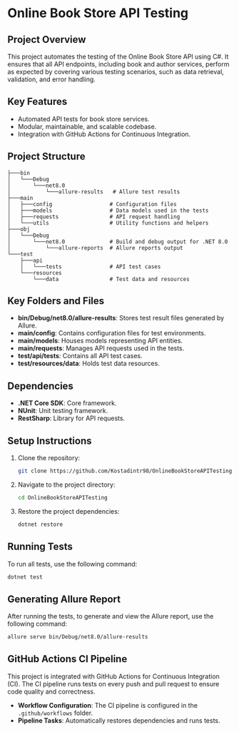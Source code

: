 
# Online Book Store API Testing

## Project Overview

This project automates the testing of the Online Book Store API using C#. It ensures that all API endpoints, including book and author services, perform as expected by covering various testing scenarios, such as data retrieval, validation, and error handling.

## Key Features

- Automated API tests for book store services.
- Modular, maintainable, and scalable codebase.
- Integration with GitHub Actions for Continuous Integration.

## Project Structure

```
├───bin
│   └───Debug
│       └───net8.0
│           └───allure-results   # Allure test results
├───main
│   ├───config                  # Configuration files
│   ├───models                  # Data models used in the tests
│   ├───requests                # API request handling
│   └───utils                   # Utility functions and helpers
├───obj
│   └───Debug
│       └───net8.0              # Build and debug output for .NET 8.0
│           └───allure-reports  # Allure reports output
└───test
    ├───api
    │   └───tests               # API test cases
    └───resources
        └───data                # Test data and resources
```

## Key Folders and Files

- **bin/Debug/net8.0/allure-results**: Stores test result files generated by Allure.
- **main/config**: Contains configuration files for test environments.
- **main/models**: Houses models representing API entities.
- **main/requests**: Manages API requests used in the tests.
- **test/api/tests**: Contains all API test cases.
- **test/resources/data**: Holds test data resources.

## Dependencies

- **.NET Core SDK**: Core framework.
- **NUnit**: Unit testing framework.
- **RestSharp**: Library for API requests.

## Setup Instructions

1. Clone the repository:
   ```bash
   git clone https://github.com/Kostadintr98/OnlineBookStoreAPITesting.git
   ```
2. Navigate to the project directory:
   ```bash
   cd OnlineBookStoreAPITesting
   ```
3. Restore the project dependencies:
   ```bash
   dotnet restore
   ```

## Running Tests

To run all tests, use the following command:
```bash
dotnet test
```

## Generating Allure Report

After running the tests, to generate and view the Allure report, use the following command:
```bash
allure serve bin/Debug/net8.0/allure-results
```

## GitHub Actions CI Pipeline

This project is integrated with GitHub Actions for Continuous Integration (CI). The CI pipeline runs tests on every push and pull request to ensure code quality and correctness.

- **Workflow Configuration**: The CI pipeline is configured in the `.github/workflows` folder.
- **Pipeline Tasks**: Automatically restores dependencies and runs tests.
